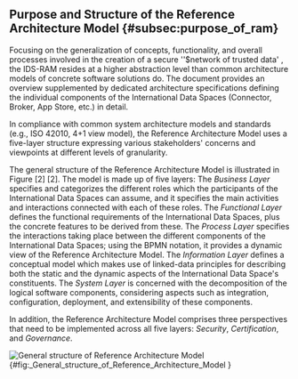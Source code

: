 ## Purpose and Structure of the Reference Architecture Model {#subsec:purpose_of_ram}

Focusing on the generalization of concepts, functionality, and overall
processes involved in the creation of a secure ''$network of trusted
data' , the IDS-RAM resides at a higher abstraction level than common
architecture models of concrete software solutions do. The document
provides an overview supplemented by dedicated architecture
specifications defining the individual components of the International
Data Spaces (Connector, Broker, App Store, etc.) in detail.

In compliance with common system architecture models and standards
(e.g., ISO 42010, 4+1 view model), the Reference Architecture Model uses
a five-layer structure expressing various stakeholders' concerns and
viewpoints at different levels of granularity.

The general structure of the Reference Architecture Model is illustrated
in Figure [2]
[2]. The model is made up of five layers: The *Business Layer* specifies and
categorizes the different roles which the participants of the
International Data Spaces can assume, and it specifies the main
activities and interactions connected with each of these roles. The
*Functional Layer* defines the functional requirements of the
International Data Spaces, plus the concrete features to be derived from
these. The *Process Layer* specifies the interactions taking place
between the different components of the International Data Spaces; using
the BPMN notation, it provides a dynamic view of the Reference
Architecture Model. The *Information Layer* defines a conceptual model
which makes use of linked-data principles for describing both the static
and the dynamic aspects of the International Data Space's constituents.
The *System Layer* is concerned with the decomposition of the logical
software components, considering aspects such as integration,
configuration, deployment, and extensibility of these components.

In addition, the Reference Architecture Model comprises three
perspectives that need to be implemented across all five layers:
*Security*, *Certification*, and *Governance*.


![ General structure of Reference Architecture
Model](../media/image11.png){#fig:_General_structure_of_Reference_Architecture_Model
}
